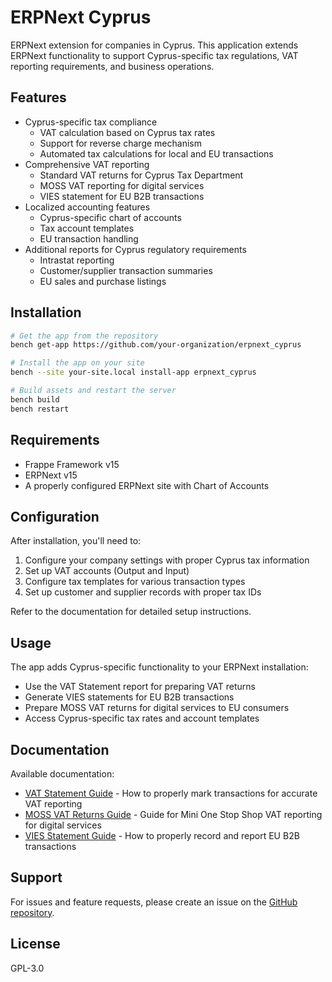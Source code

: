# ERPNext Cyprus

ERPNext extension for companies in Cyprus. This application extends ERPNext functionality to support Cyprus-specific tax regulations, VAT reporting requirements, and business operations.

## Features

- Cyprus-specific tax compliance
  - VAT calculation based on Cyprus tax rates
  - Support for reverse charge mechanism
  - Automated tax calculations for local and EU transactions
- Comprehensive VAT reporting
  - Standard VAT returns for Cyprus Tax Department
  - MOSS VAT reporting for digital services
  - VIES statement for EU B2B transactions
- Localized accounting features
  - Cyprus-specific chart of accounts
  - Tax account templates
  - EU transaction handling
- Additional reports for Cyprus regulatory requirements
  - Intrastat reporting
  - Customer/supplier transaction summaries
  - EU sales and purchase listings

## Installation

```bash
# Get the app from the repository
bench get-app https://github.com/your-organization/erpnext_cyprus

# Install the app on your site
bench --site your-site.local install-app erpnext_cyprus

# Build assets and restart the server
bench build
bench restart
```

## Requirements

- Frappe Framework v15
- ERPNext v15
- A properly configured ERPNext site with Chart of Accounts

## Configuration

After installation, you'll need to:

1. Configure your company settings with proper Cyprus tax information
2. Set up VAT accounts (Output and Input)
3. Configure tax templates for various transaction types
4. Set up customer and supplier records with proper tax IDs

Refer to the documentation for detailed setup instructions.

## Usage

The app adds Cyprus-specific functionality to your ERPNext installation:

- Use the VAT Statement report for preparing VAT returns
- Generate VIES statements for EU B2B transactions
- Prepare MOSS VAT returns for digital services to EU consumers
- Access Cyprus-specific tax rates and account templates

## Documentation

Available documentation:

- [VAT Statement Guide](documentation/vat_statement.md) - How to properly mark transactions for accurate VAT reporting
- [MOSS VAT Returns Guide](documentation/moss_vat_returns.md) - Guide for Mini One Stop Shop VAT reporting for digital services
- [VIES Statement Guide](documentation/vies_statement.md) - How to properly record and report EU B2B transactions

## Support

For issues and feature requests, please create an issue on the [GitHub repository](https://github.com/phalouvas/erpnext_cyprus/issues).

## License

GPL-3.0